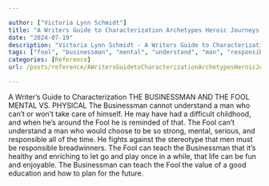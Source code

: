 ```yaml
---

author: ["Victoria Lynn Schmidt"]
title: "A Writers Guide to Characterization Archetypes Heroic Journeys and Other Elements of Dynamic Character Development - part0009_split_003.html"
date: "2024-07-19"
description: "Victoria Lynn Schmidt - A Writers Guide to Characterization Archetypes Heroic Journeys and Other Elements of Dynamic Character Development"
tags: ["fool", "businessman", "mental", "understand", "man", "responsible", "teach", "writer", "guide", "characterization", "v", "physical", "take", "care", "may", "difficult", "childhood", "around", "reminded", "would", "choose", "strong", "serious", "time", "fight"]
categories: [Reference]
url: /posts/reference/AWritersGuidetoCharacterizationArchetypesHeroicJourneysandOtherElementsofDynamicCharacterDevelopment-part0009split003html

---
```



A Writer’s Guide to Characterization
 THE BUSINESSMAN AND THE FOOL
MENTAL VS. PHYSICAL
The Businessman cannot understand a man who can’t or won’t take care of himself. He may have had a difficult childhood, and when he’s around the Fool he is reminded of that.
The Fool can’t understand a man who would choose to be so strong, mental, serious, and responsible all of the time. He fights against the stereotype that men must be responsible breadwinners.
The Fool can teach the Businessman that it’s healthy and enriching to let go and play once in a while, that life can be fun and enjoyable.
The Businessman can teach the Fool the value of a good education and how to plan for the future.
